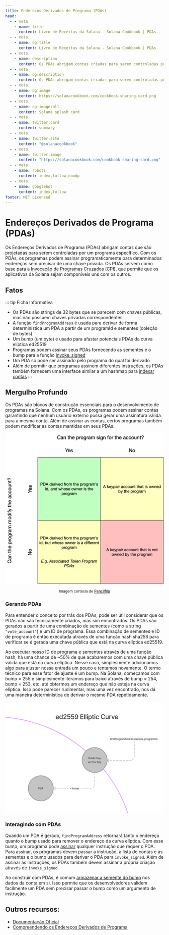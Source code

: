 ```yaml
---
title: Endereços Derivados de Programa (PDAs)
head:
  - - meta
    - name: title
      content: Livro de Receitas da Solana - Solana Cookbook | PDAs
  - - meta
    - name: og:title
      content: Livro de Receitas da Solana - Solana Cookbook | PDAs
  - - meta
    - name: description
      content: Os PDAs abrigam contas criadas para serem controladas por um programa específico. Saiba mais sobre os PDAs e outros conceitos fundamentais no Livro de Receitas da Solana.
  - - meta
    - name: og:description
      content: Os PDAs abrigam contas criadas para serem controladas por um programa específico. Saiba mais sobre os PDAs e outros conceitos fundamentais no Livro de Receitas da Solana.
  - - meta
    - name: og:image
      content: https://solanacookbook.com/cookbook-sharing-card.png
  - - meta
    - name: og:image:alt
      content: Solana splash card
  - - meta
    - name: twitter:card
      content: summary
  - - meta
    - name: twitter:site
      content: "@solanacookbook"
  - - meta
    - name: twitter:image
      content: "https://solanacookbook.com/cookbook-sharing-card.png"
  - - meta
    - name: robots
      content: index,follow,noodp
  - - meta
    - name: googlebot
      content: index,follow
footer: MIT Licensed
---
```


# Endereços Derivados de Programa (PDAs)

Os Endereços Derivados de Programa (PDAs) abrigam contas que são projetadas para serem controladas por um programa específico. Com os PDAs, os programas podem assinar programaticamente para determinados endereços sem precisar de uma chave privada. Os PDAs servem como base para a [Invocação de Programas Cruzados (CPI)](https://docs.solana.com/developing/programming-model/calling-between-programs#cross-program-invocations), que permite que os aplicativos da Solana sejam componíveis uns com os outros.

## Fatos

::: tip Ficha Informativa
- Os PDAs são strings de 32 bytes que se parecem com chaves públicas, mas não possuem chaves privadas correspondentes
- A função `findProgramAddress` é usada para derivar de forma determinística um PDA a partir de um programId e sementes (coleção de bytes)
- Um bump (um byte) é usado para afastar potenciais PDAs da curva elíptica ed25519
- Programas podem assinar seus PDAs fornecendo as sementes e o bump para a função [invoke_signed](https://docs.solana.com/developing/programming-model/calling-between-programs#program-signed-accounts)
- Um PDA só pode ser assinado pelo programa do qual foi derivado
- Além de permitir que programas assinem diferentes instruções, os PDAs também fornecem uma interface similar a um hashmap para [indexar contas](../guides/account-maps.md)
:::

## Mergulho Profundo

Os PDAs são blocos de construção essenciais para o desenvolvimento de programas na Solana. Com os PDAs, os programas podem assinar contas garantindo que nenhum usuário externo possa gerar uma assinatura válida para a mesma conta. Além de assinar as contas, certos programas também podem modificar as contas mantidas em seus PDAs.

![Matriz de Contas](./account-matrix.png)

<small style="text-align:center;display:block;">Imagem cortesia de <a href="https://twitter.com/pencilflip">Pencilflip</a></small>

### Gerando PDAs

Para entender o conceito por trás dos PDAs, pode ser útil considerar que os PDAs não são tecnicamente criados, mas sim encontrados. Os PDAs são gerados a partir de uma combinação de sementes (como a string `"vote_account"`) e um ID de programa. Essa combinação de sementes e ID de programa é então executada através de uma função hash sha256 para verificar se é gerada uma chave pública que está na curva elíptica ed25519.

Ao executar nosso ID de programa e sementes através de uma função hash, há uma chance de ~50% de que acabaremos com uma chave pública válida que está na curva elíptica. Nesse caso, simplesmente adicionamos algo para ajustar nossa entrada um pouco e tentamos novamente. O termo técnico para esse fator de ajuste é um bump. Na Solana, começamos com bump = 255 e simplesmente iteramos para baixo através de bump = 254, bump = 253, etc. até obtermos um endereço que não esteja na curva elíptica. Isso pode parecer rudimentar, mas uma vez encontrado, nos dá uma maneira determinística de derivar o mesmo PDA repetidamente.

![O PDA na curva elíptica](./pda-curve.png)

### Interagindo com PDAs

Quando um PDA é gerado, `findProgramAddress` retornará tanto o endereço quanto o bump usado para remover o endereço da curva elíptica. Com esse bump, um programa pode [assinar](../references/accounts.md#sign-with-a-pda) qualquer instrução que requer o PDA. Para assinar, os programas devem passar a instrução, a lista de contas e as sementes e o bump usados para derivar o PDA para `invoke_signed`. Além de assinar as instruções, os PDAs também devem assinar a própria criação através de `invoke_signed`.

Ao construir com PDAs, é comum [armazenar a semente do bump](https://github.com/solana-labs/solana-program-library/blob/78e29e9238e555967b9125799d7d420d7d12b959/token-swap/program/src/state.rs#L100) nos dados da conta em si. Isso permite que os desenvolvedores validem facilmente um PDA sem precisar passar o bump como um argumento de instrução.

## Outros recursos:
- [Documentação Oficial](https://docs.solana.com/developing/programming-model/calling-between-programs#program-derived-addresses)
- [Compreendendo os Endereços Derivados de Programa](https://www.brianfriel.xyz/understanding-program-derived-addresses/)
